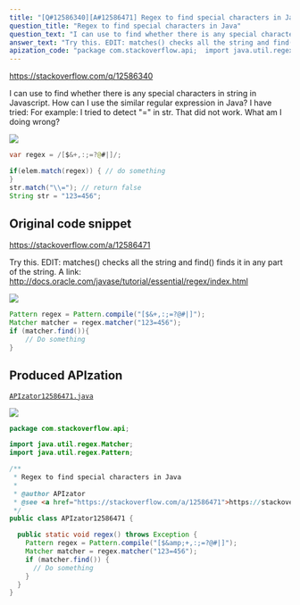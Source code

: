 ```yaml
---
title: "[Q#12586340][A#12586471] Regex to find special characters in Java"
question_title: "Regex to find special characters in Java"
question_text: "I can use to find whether there is any special characters in string in Javascript. How can I use the similar regular expression in Java? I have tried: For example: I tried to detect \"=\" in str. That did not work. What am I doing wrong?"
answer_text: "Try this. EDIT: matches() checks all the string and find() finds it in any part of the string. A link: http://docs.oracle.com/javase/tutorial/essential/regex/index.html"
apization_code: "package com.stackoverflow.api;  import java.util.regex.Matcher; import java.util.regex.Pattern;  /**  * Regex to find special characters in Java  *  * @author APIzator  * @see <a href=\"https://stackoverflow.com/a/12586471\">https://stackoverflow.com/a/12586471</a>  */ public class APIzator12586471 {    public static void regex() throws Exception {     Pattern regex = Pattern.compile(\"[$&amp;+,:;=?@#|]\");     Matcher matcher = regex.matcher(\"123=456\");     if (matcher.find()) {       // Do something     }   } }"
---
```


https://stackoverflow.com/q/12586340

I can use
to find whether there is any special characters in string in Javascript.
How can I use the similar regular expression in Java?
I have tried:
For example:
I tried to detect &quot;=&quot; in str.
That did not work. What am I doing wrong?


<div class="code-logo"><img src="/stackoverflow.png" /></div>

```java
var regex = /[$&+,:;=?@#|]/;

if(elem.match(regex)) { // do something 
}
str.match("\\="); // return false
String str = "123=456";
```


## Original code snippet

https://stackoverflow.com/a/12586471

Try this.
EDIT: matches() checks all the string and find() finds it in any part of the string.
A link: http://docs.oracle.com/javase/tutorial/essential/regex/index.html

<div class="code-logo"><img src="/stackoverflow.png" /></div>

```java
Pattern regex = Pattern.compile("[$&+,:;=?@#|]");
Matcher matcher = regex.matcher("123=456");
if (matcher.find()){
    // Do something
}
```

## Produced APIzation

[`APIzator12586471.java`](https://github.com/pasqualesalza/apization-temp/raw/main/data/search/APIzator12586471.java)

<div class="code-logo"><img src="/apizator.png" /></div>

```java
package com.stackoverflow.api;

import java.util.regex.Matcher;
import java.util.regex.Pattern;

/**
 * Regex to find special characters in Java
 *
 * @author APIzator
 * @see <a href="https://stackoverflow.com/a/12586471">https://stackoverflow.com/a/12586471</a>
 */
public class APIzator12586471 {

  public static void regex() throws Exception {
    Pattern regex = Pattern.compile("[$&amp;+,:;=?@#|]");
    Matcher matcher = regex.matcher("123=456");
    if (matcher.find()) {
      // Do something
    }
  }
}

```